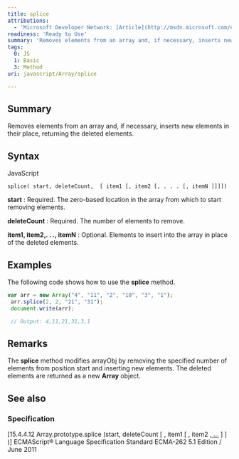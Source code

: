 ```yaml
---
title: splice
attributions:
  - 'Microsoft Developer Network: [Article](http://msdn.microsoft.com/en-us/library/ie/wctc5k7s(v=vs.94).aspx)'
readiness: 'Ready to Use'
summary: 'Removes elements from an array and, if necessary, inserts new elements in their place, returning the deleted elements.'
tags:
  0: JS
  1: Basic
  3: Method
uri: javascript/Array/splice

---
```

## Summary

Removes elements from an array and, if necessary, inserts new elements in their place, returning the deleted elements.

## Syntax

<span class="language">JavaScript</span>

    splice( start, deleteCount,  [ item1 [, item2 [, . . . [, itemN ]]]])

**start**
:   Required. The zero-based location in the array from which to start removing elements.

**deleteCount**
:   Required. The number of elements to remove.

**item1, item2,. . ., itemN**
:   Optional. Elements to insert into the array in place of the deleted elements.

## Examples

The following code shows how to use the **splice** method.

``` js
var arr = new Array("4", "11", "2", "10", "3", "1");
 arr.splice(2, 2, "21", "31");
 document.write(arr);

 // Output: 4,11,21,31,3,1
```

## Remarks

The **splice** method modifies arrayObj by removing the specified number of elements from position start and inserting new elements. The deleted elements are returned as a new **Array** object.

## See also

### Specification

[15.4.4.12 Array.prototype.splice (start, deleteCount [ , item1 [ , item2 [ , …](http://www.ecma-international.org/ecma-262/5.1/#sec-15.4.4.12) ] ] )] ECMAScript® Language Specification Standard ECMA-262 5.1 Edition / June 2011

